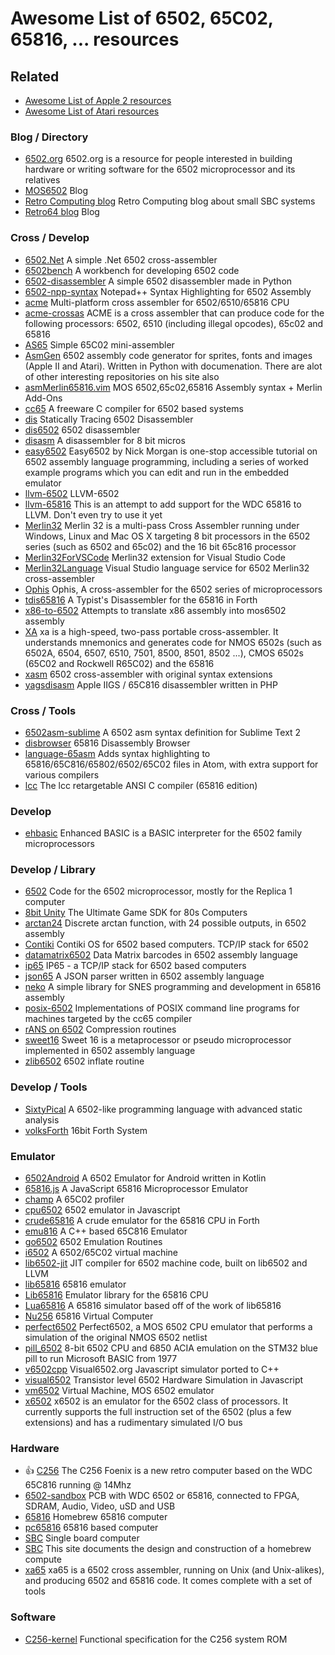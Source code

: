 # Awesome List of 6502, 65C02, 65816, ...  resources

## Related
* [Awesome List of Apple 2 resources](Apple2.md)
* [Awesome List of Atari resources](Apple2.md)

### Blog / Directory
*  [6502.org](http://www.6502.org/) 6502.org is a resource for people interested in building hardware or writing software for the 6502 microprocessor and its relatives
*  [MOS6502](http://www.mos6502.com/) Blog
*  [Retro Computing blog](http://retro.hansotten.nl/lee-davison-web-site/) Retro Computing blog about small SBC systems
*  [Retro64 blog](http://retro64.altervista.org/blog/an-introduction-to-6502-math-addiction-subtraction-and-more/) Blog
### Cross / Develop
*  [6502.Net](https://github.com/informedcitizenry/6502.Net) A simple .Net 6502 cross-assembler
*  [6502bench](https://github.com/fadden/6502bench) A workbench for developing 6502 code
*  [6502-disassembler](https://github.com/ArthurFerreira2/6502-disassembler) A simple 6502 disassembler made in Python
*  [6502-npp-syntax](https://github.com/tragicmuffin/6502-npp-syntax) Notepad++ Syntax Highlighting for 6502 Assembly
*  [acme](https://github.com/meonwax/acme) Multi-platform cross assembler for 6502/6510/65816 CPU
*  [acme-crossas](https://sourceforge.net/projects/acme-crossass/) ACME is a cross assembler that can produce code for the following processors: 6502, 6510 (including illegal opcodes), 65c02 and 65816
*  [AS65](https://github.com/softwarejanitor/as65) Simple 65C02 mini-assembler
*  [AsmGen](https://github.com/robmcmullen/asmgen) 6502 assembly code generator for sprites, fonts and images (Apple II and Atari). Written in Python with documenation. There are alot of other interesting repositories on his site also
*  [asmMerlin65816.vim](https://github.com/digarok/asmMerlin65816.vim) MOS 6502,65c02,65816 Assembly syntax + Merlin Add-Ons
*  [cc65](https://github.com/cc65/cc65) A freeware C compiler for 6502 based systems
*  [dis](https://github.com/lybrown/dis) Statically Tracing 6502 Disassembler
*  [dis6502](https://github.com/brouhaha/dis6502) 6502 disassembler
*  [disasm](https://github.com/FozzTexx/disasm) A disassembler for 8 bit micros
*  [easy6502](http://skilldrick.github.io/easy6502/) Easy6502 by Nick Morgan is one-stop accessible tutorial on 6502 assembly language programming, including a series of worked example programs which you can edit and run in the embedded emulator
*  [llvm-6502](https://github.com/c64scene-ar/llvm-6502) LLVM-6502
*  [llvm-65816](https://github.com/jeremysrand/llvm-65816) This is an attempt to add support for the WDC 65816 to LLVM. Don't even try to use it yet
*  [Merlin32](https://www.brutaldeluxe.fr/products/crossdevtools/merlin/) Merlin 32 is a multi-pass Cross Assembler running under Windows, Linux and Mac OS X targeting 8 bit processors in the 6502 series (such as 6502 and 65c02) and the 16 bit 65c816 processor
*  [Merlin32ForVSCode](https://github.com/OlivierGuinart/Merlin32ForVSCode) Merlin32 extension for Visual Studio Code
*  [Merlin32Language](https://github.com/OlivierGuinart/Merlin32Language) Visual Studio language service for 6502 Merlin32 cross-assembler
*  [Ophis](https://github.com/michaelcmartin/Ophis) Ophis, A cross-assembler for the 6502 series of microprocessors
*  [tdis65816](https://github.com/scotws/tdis65816) A Typist's Disassembler for the 65816 in Forth
*  [x86-to-6502](https://github.com/lefticus/x86-to-6502) Attempts to translate x86 assembly into mos6502 assembly
*  [XA](http://www.floodgap.com/retrotech/xa/) xa is a high-speed, two-pass portable cross-assembler. It understands mnemonics and generates code for NMOS 6502s (such as 6502A, 6504, 6507, 6510, 7501, 8500, 8501, 8502 ...), CMOS 6502s (65C02 and Rockwell R65C02) and the 65816
*  [xasm](https://github.com/pfusik/xasm) 6502 cross-assembler with original syntax extensions
*  [yagsdisasm](https://github.com/cshepherd/yagsdisasm) Apple IIGS / 65C816 disassembler written in PHP
### Cross / Tools
*  [6502asm-sublime](https://github.com/martinhaye/6502asm-sublime) A 6502 asm syntax definition for Sublime Text 2
*  [disbrowser](https://github.com/Smallhacker/disbrowser) 65816 Disassembly Browser
*  [language-65asm](https://github.com/MatthewCallis/language-65asm) Adds syntax highlighting to 65816/65C816/65802/6502/65C02 files in Atom, with extra support for various compilers
*  [lcc](https://github.com/drh/lcc) The lcc retargetable ANSI C compiler (65816 edition)
### Develop
*  [ehbasic](https://github.com/jefftranter/6502/tree/master/asm/ehbasic) Enhanced BASIC is a BASIC interpreter for the 6502 family microprocessors
### Develop / Library
*  [6502](https://github.com/jefftranter/6502) Code for the 6502 microprocessor, mostly for the Replica 1 computer
*  [8bit Unity](http://8bit-unity.com) The Ultimate Game SDK for 80s Computers
*  [arctan24](https://github.com/dustmop/arctan24) Discrete arctan function, with 24 possible outputs, in 6502 assembly
*  [Contiki](https://github.com/oliverschmidt/contiki) Contiki OS for 6502 based computers. TCP/IP stack for 6502
*  [datamatrix6502](https://github.com/pfusik/datamatrix6502) Data Matrix barcodes in 6502 assembly language
*  [ip65](https://github.com/cc65/ip65) IP65 - a TCP/IP stack for 6502 based computers
*  [json65](https://github.com/ppelleti/json65) A JSON parser written in 6502 assembly language
*  [neko](https://github.com/georgjz/neko) A simple library for SNES programming and development in 65816 assembly
*  [posix-6502](https://github.com/gungwald/posix-6502) Implementations of POSIX command line programs for machines targeted by the cc65 compiler
*  [rANS on 6502](https://yupferris.github.io/blog/2019/02/11/rANS-on-6502.html) Compression routines
*  [sweet16](http://www.6502.org/source/interpreters/sweet16.htm) Sweet 16 is a metaprocessor or pseudo microprocessor implemented in 6502 assembly language
*  [zlib6502](https://github.com/pfusik/zlib6502) 6502 inflate routine
### Develop / Tools
*  [SixtyPical](https://github.com/catseye/SixtyPical) A 6502-like programming language with advanced static analysis
*  [volksForth](https://github.com/cstrotm/volksForth) 16bit Forth System
### Emulator
*  [6502Android](https://github.com/felipecsl/6502Android) A 6502 Emulator for Android written in Kotlin
*  [65816.js](https://github.com/pskupinski/65816.js) A JavaScript 65816 Microprocessor Emulator
*  [champ](https://github.com/specht/champ) A 65C02 profiler
*  [cpu6502](https://github.com/ScullinSteel/cpu6502) 6502 emulator in Javascript
*  [crude65816](https://github.com/scotws/crude65816) A crude emulator for the 65816 CPU in Forth
*  [emu816](https://github.com/andrew-jacobs/emu816) A C++ based 65C816 Emulator
*  [go6502](https://github.com/zellyn/go6502) 6502 Emulation Routines
*  [i6502](https://github.com/ariejan/i6502) A 6502/65C02 virtual machine
*  [lib6502-jit](https://github.com/ZornsLemma/lib6502-jit) JIT compiler for 6502 machine code, built on lib6502 and LLVM
*  [lib65816](https://bitbucket.org/kc5tja/lib65816/overview) 65816 emulator
*  [Lib65816](https://github.com/FrancescoRigoni/Lib65816) Emulator library for the 65816 CPU
*  [Lua65816](https://github.com/Unit158/Lua65816) A 65816 simulator based off of the work of lib65816
*  [Nu256](https://github.com/tomxp411/Nu256) 65816 Virtual Computer
*  [perfect6502](https://github.com/mist64/perfect6502) Perfect6502, a MOS 6502 CPU emulator that performs a simulation of the original NMOS 6502 netlist
*  [pill_6502](https://satoshinm.github.io/blog/180113_stm32_6502_pill_6502_8_bit_6502_cpu_and_6850_acia_emulation_on_the_stm32_blue_pill_to_run_microsoft_basic_from_1977.html) 8-bit 6502 CPU and 6850 ACIA emulation on the STM32 blue pill to run Microsoft BASIC from 1977
*  [v6502cpp](https://github.com/cmosher01/v6502cpp) Visual6502.org Javascript simulator ported to C++
*  [visual6502](https://github.com/trebonian/visual6502) Transistor level 6502 Hardware Simulation in Javascript
*  [vm6502](https://github.com/makarcz/vm6502) Virtual Machine, MOS 6502 emulator
*  [x6502](https://github.com/haldean/x6502) x6502 is an emulator for the 6502 class of processors. It currently supports the full instruction set of the 6502 (plus a few extensions) and has a rudimentary simulated I/O bus
### Hardware
*  :thumbsup: [C256](https://www.c256foenix.com/) The C256 Foenix is a new retro computer based on the WDC 65C816 running @ 14Mhz
*  [6502-sandbox](https://github.com/Arlet/6502-sandbox) PCB with WDC 6502 or 65816, connected to FPGA, SDRAM, Audio, Video, uSD and USB
*  [65816](https://github.com/ibodrov/65816) Homebrew 65816 computer
*  [pc65816](https://www.pc65816.de/en/html/pc65816_v2.html) 65816 based computer
*  [SBC](http://sbc.rictor.org/sbc4.html) Single board computer
*  [SBC](http://sbc.bcstechnology.net/) This site documents the design and construction of a homebrew compute
*  [xa65](https://github.com/fachat/xa65) xa65 is a 6502 cross assembler, running on Unix (and Unix-alikes), and producing 6502 and 65816 code. It comes complete with a set of tools
### Software
*  [C256-kernel](https://github.com/tomxp411/C256-kernel) Functional specification for the C256 system ROM
